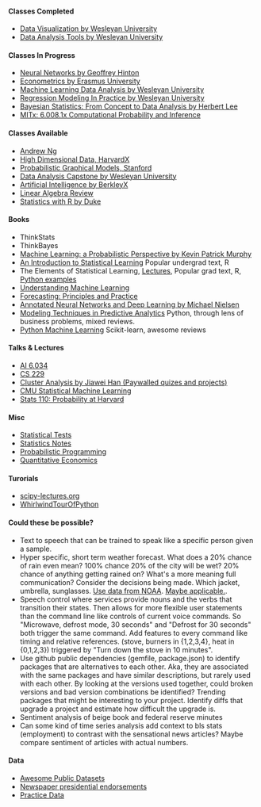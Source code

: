 #### Classes Completed
* [Data Visualization by Wesleyan University](https://www.coursera.org/learn/data-visualization/home/welcome)
* [Data Analysis Tools by Wesleyan University](https://www.coursera.org/learn/data-analysis-tools/home/welcome)

#### Classes In Progress
* [Neural Networks by Geoffrey Hinton](https://www.coursera.org/learn/neural-networks/home/welcome)
* [Econometrics by Erasmus University](https://www.coursera.org/learn/erasmus-econometrics/home/welcome)
* [Machine Learning Data Analysis by Wesleyan University](https://www.coursera.org/learn/machine-learning-data-analysis/home/welcome)
* [Regression Modeling In Practice by Wesleyan University](https://www.coursera.org/learn/regression-modeling-practice/home)
* [Bayesian Statistics: From Concept to Data Analysis by Herbert Lee](https://www.coursera.org/learn/bayesian-statistics/home/welcome)
* [MITx: 6.008.1x Computational Probability and Inference](https://courses.edx.org/courses/course-v1:MITx+6.008.1x+3T2016/info)

#### Classes Available
* [Andrew Ng](https://www.coursera.org/learn/machine-learning)
* [High Dimensional Data, HarvardX](https://www.edx.org/course/high-dimensional-data-analysis-harvardx-ph525-4x)
* [Probabilistic Graphical Models, Stanford](https://www.coursera.org/specializations/probabilistic-graphical-models)
* [Data Analysis Capstone by Wesleyan University](https://www.coursera.org/learn/data-analysis-capstone)
* [Artificial Intelligence by BerkleyX](https://www.edx.org/course/artificial-intelligence-uc-berkeleyx-cs188-1x)
* [Linear Algebra Review](https://www.edx.org/course/linear-algebra-foundations-frontiers-utaustinx-ut-5-04x)
* [Statistics with R by Duke](https://www.coursera.org/specializations/statistics)

#### Books
* ThinkStats
* ThinkBayes
* [Machine Learning: a Probabilistic Perspective by Kevin Patrick Murphy](hhttp://www.cs.ubc.ca/~murphyk/MLbook/)
* [An Introduction to Statistical Learning](http://www-bcf.usc.edu/~gareth/ISL/) Popular undergrad text, R
* The Elements of Statistical Learning, [Lectures](https://www.youtube.com/playlist?list=PLgxu-AAi2lTbtF6MyfvC-tcPvraJcNViL), Popular grad text, R, [Python examples](https://github.com/JWarmenhoven/ISLR-python)
* [Understanding Machine Learning](http://www.cs.huji.ac.il/~shais/UnderstandingMachineLearning/copy.html)
* [Forecasting: Principles and Practice](https://www.otexts.org/fpp)
* [Annotated Neural Networks and Deep Learning by Michael Nielsen](http://fermatslibrary.com/list/neural-networks-and-deep-learning)
* [Modeling Techniques in Predictive Analytics](https://www.amazon.com/Modeling-Techniques-Predictive-Analytics-Python/dp/0133892069) Python, through lens of business problems, mixed reviews.
* [Python Machine Learning](https://www.amazon.com/dp/B00YSILNL0/) Scikit-learn, awesome reviews

#### Talks & Lectures
* [AI 6.034](https://ocw.mit.edu/courses/electrical-engineering-and-computer-science/6-034-artificial-intelligence-fall-2010/lecture-videos/)
* [CS 229](https://see.stanford.edu/Course/CS229)
* [Cluster Analysis by Jiawei Han (Paywalled quizes and projects)](https://www.coursera.org/learn/cluster-analysis/home)
* [CMU Statistical Machine Learning](https://news.ycombinator.com/item?id=12680329)
* [Stats 110: Probability at Harvard](https://www.youtube.com/watch?v=KbB0FjPg0mw&list=PL2SOU6wwxB0uwwH80KTQ6ht66KWxbzTIo)

#### Misc
* [Statistical Tests](http://www.ats.ucla.edu/stat/mult_pkg/whatstat/default.htm)
* [Statistics Notes](http://www.jerrydallal.com/lhsp/LHSP.HTM)
* [Probabilistic Programming](http://probabilistic-programming.org/wiki/Home)
* [Quantitative Economics](http://lectures.quantecon.org/)

#### Turorials
* [scipy-lectures.org](http://www.scipy-lectures.org/packages/statistics/index.html)
* [WhirlwindTourOfPython](https://github.com/jakevdp/WhirlwindTourOfPython/blob/master/12-Generators.ipynb)

#### Could these be possible?
* Text to speech that can be trained to speak like a specific person given a sample.
* Hyper specific, short term weather forecast. What does a 20% chance of rain even mean? 100% chance 20% of the city will be wet? 20% chance of anything getting rained on? What's a more meaning full communication? Consider the decisions being made. Which jacket, umbrella, sunglasses. [Use data from NOAA](http://www.ncdc.noaa.gov/data-access/model-data/model-datasets/numerical-weather-prediction). [Maybe applicable.](http://www.araya.org/archives/1183).
* Speech control where services provide nouns and the verbs that transition their states. Then allows for more flexible user statements than the command line like controls of current voice commands. So "Microwave, defrost mode, 30 seconds" and "Defrost for 30 seconds" both trigger the same command. Add features to every command like timing and relative references. (stove, burners in {1,2,3,4}, heat in {0,1,2,3}) triggered by "Turn down the stove in 10 minutes".
* Use github public dependencies (gemfile, package.json) to identify packages that are alternatives to each other. Aka, they are associated with the same packages and have similar descriptions, but rarely used with each other. By looking at the versions used together, could broken versions and bad version combinations be identified? Trending packages that might be interesting to your project. Identify diffs that upgrade a project and estimate how difficult the upgrade is.
* Sentiment analysis of beige book and federal reserve minutes
* Can some kind of time series analysis add context to bls stats (employment) to contrast with the sensational news articles? Maybe compare sentiment of articles with actual numbers.

#### Data
* [Awesome Public Datasets](https://github.com/caesar0301/awesome-public-datasets)
* [Newspaper presidential endorsements](http://noahveltman.com/endorsements/)
* [Practice Data](https://archive.ics.uci.edu/ml/index.html)
